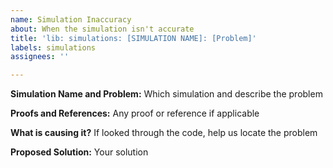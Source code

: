```yaml
---
name: Simulation Inaccuracy
about: When the simulation isn't accurate
title: 'lib: simulations: [SIMULATION NAME]: [Problem]'
labels: simulations
assignees: ''

---
```


**Simulation Name and Problem:**
Which simulation and describe the problem

**Proofs and References:**
Any proof or reference if applicable

**What is causing it?**
If looked through the code, help us locate the problem

**Proposed Solution:**
Your solution
